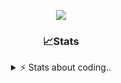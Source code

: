 <div align="center">
  
<p align="center">
  <img src="https://lanyard.cnrad.dev/api/1018290650602553364" />
</p>

### 📈Stats
<details>
    <summary> ⚡ Stats about coding.. </> </summary>
    <br/>

<!--START_SECTION:waka-->
![Code Time](http://img.shields.io/badge/Code%20Time-29%20hrs%2049%20mins-blue)

![Profile Views](http://img.shields.io/badge/Profile%20Views-32-blue)

**🐱 My GitHub Data** 

> 📦 955.0 kB Used in GitHub's Storage 
 > 
> 🏆 111 Contributions in the Year 2024
 > 
> 💼 Opted to Hire
 > 
> 📜 5 Public Repositories 
 > 
> 🔑 17 Private Repositories 
 > 
**I'm an Early 🐤** 

```text
🌞 Morning                34 commits          ██░░░░░░░░░░░░░░░░░░░░░░░   08.02 % 
🌆 Daytime                179 commits         ███████████░░░░░░░░░░░░░░   42.22 % 
🌃 Evening                170 commits         ██████████░░░░░░░░░░░░░░░   40.09 % 
🌙 Night                  41 commits          ██░░░░░░░░░░░░░░░░░░░░░░░   09.67 % 
```
📅 **I'm Most Productive on Sunday** 

```text
Monday                   23 commits          █░░░░░░░░░░░░░░░░░░░░░░░░   05.42 % 
Tuesday                  45 commits          ███░░░░░░░░░░░░░░░░░░░░░░   10.61 % 
Wednesday                72 commits          ████░░░░░░░░░░░░░░░░░░░░░   16.98 % 
Thursday                 67 commits          ████░░░░░░░░░░░░░░░░░░░░░   15.80 % 
Friday                   51 commits          ███░░░░░░░░░░░░░░░░░░░░░░   12.03 % 
Saturday                 71 commits          ████░░░░░░░░░░░░░░░░░░░░░   16.75 % 
Sunday                   95 commits          ██████░░░░░░░░░░░░░░░░░░░   22.41 % 
```


📊 **This Week I Spent My Time On** 

```text
🕑︎ Time Zone: Europe/Berlin

💬 Programming Languages: 
No Activity Tracked This Week

🔥 Editors: 
No Activity Tracked This Week

🐱‍💻 Projects: 
No Activity Tracked This Week

💻 Operating System: 
No Activity Tracked This Week
```

**I Mostly Code in JavaScript** 

```text
JavaScript               8 repos             ██████████░░░░░░░░░░░░░░░   38.10 % 
Lua                      4 repos             █████░░░░░░░░░░░░░░░░░░░░   19.05 % 
Python                   3 repos             ████░░░░░░░░░░░░░░░░░░░░░   14.29 % 
Makefile                 1 repo              █░░░░░░░░░░░░░░░░░░░░░░░░   04.76 % 
HTML                     1 repo              █░░░░░░░░░░░░░░░░░░░░░░░░   04.76 % 
```




 Last Updated on 16/08/2024 14:15:58 UTC
<!--END_SECTION:waka-->
</details>
